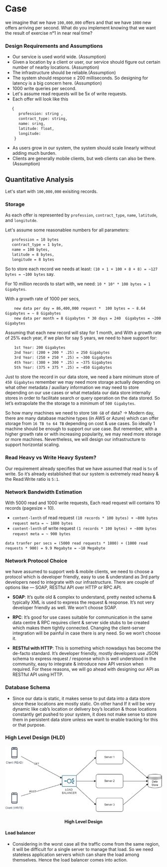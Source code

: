 <!--

-->

# Case

we imagine that we have `100,000,000` offers and that we have `1000` new offers arriving per second. What
do you implement knowing that we want the result of exercise n°1 in near real time?

### Design Requirements and Assumptions

- Our service is used world wide. (Assumption)
- Given a location by a client or user, our service should figure out certain number of nearby locations. (Assumption)
- The infrastructure should be reliable.(Assumption)
- The system should response ≤ 200 milliseconds. So designing for latency is a big concern here. (Assumption)
- 1000 write queries per second.
- Let's assume read requests will be 5x of write requests.
- Each offer will look like this

```
   {
      profession: string ,
      contract_type: string,
      name: sring,
      latitude: float,
      longitude:
    }
```

- As users grow in our system, the system should scale linearly without adding much burden.
- Clients are generally mobile clients, but web clients can also be there. (Assumption)

## Quantitative Analysis

Let's start with `100,000,000` exisiting records.

### Storage

As each offer is represented by `profession`, `contract_type`, `name`, `latitude`, and `longitutde`.

Let's assume some reasonablee numbers for all parameters:

```
   profession = 10 bytes
   contract_type = 1 byte,
   name = 100 bytes,
   latitude = 8 bytes,
   longitude = 8 bytes
```

So to store each record we needs at least: `(10 + 1 + 100 + 8 + 8) = ~127 bytes = ~100 bytes` say.

For 10 million records to start with, we need: `10 * 10⁶ * 100 bytes = 1 Gigabytes`.

With a growth rate of 1000 per secs,

```
    new data per day = 86,400,000 request *  100 bytes = ~ 8.64 Gigabytes = ~ 8 Gigabytes
    new data per month = 8 Gigabytes * 30 days = 240  Gigabytes = ~200 Gigabytes
```

Assuming that each new record will stay for 1 month, and With a growth rate of 25% each year, if we plan for say 5 years, we need to have support for:

```
    1st Year: 200 Gigabytes
    2nd Year: (200 + 200 * .25) = 250 Gigabytes
    3rd Year: (250 + 250 * .25) = ~300 Gigabytes
    4th Year: (300 + 300 * .25) = ~375 Gigabytes
    5th Year: (375 + 375 * .25) = ~450 Gigabytes
```

Just to store the record in our data store, we need a bare minimum store of `450 Gigabytes` remember we may need more storage actually depending on what other metadata / auxiliary information we may need to store depending on our use cases or what metadata our data store internally stores in order to facilitate search or query operation on the data stored. So let’s extrapolate the the storage to a minimum of `500 Gigabytes`.

So how many machines we need to store `500 GB` of data? -> Modern day, there are many database machine types (in AWS or Azure) which can offer storage from `16 TB to 64 TB` depending on cost & use cases. So ideally 1 machine should be enough to support our use case. But remember, with a higher growth rate or with increasing popularity, we may need more storage or more machines. Nevertheless, we will design our infrastructure to support horizontal scaling.

### Read Heavy vs Write Heavy System?

Our requirement already specifies that we have assumed that read is `5x` of write. So it’s already established that our system is extremely read heavy & the Read:Write ratio is `5:1`.

### Network Bandwidth Estimation

With 5000 read and 1000 write requests, Each read request will contains 10 records (pagesize = 10).

- `content-lenth` of read request `(10 records * 100 bytes) + ~800 bytes request meta = ~ 1800 bytes `
- `content-lenth` of write request `(1 records * 100 bytes) + ~800 bytes request meta = ~ 900 bytes `

```
data tranfer per secs = (5000 read requests * 1800) + (1000 read requests * 900) = 9.9 Megabyte = ~10 Megabyte
```

### Network Protocol Choice

we have assumed to support web & mobile clients, we need to choose a protocol which is developer friendly, easy to use & understand as 3rd party developers need to integrate with our infrastructure. There are couple of options like — SOAP, RESTful API over HTTP or RPC API.

- **SOAP**: It’s quite old & complex to understand, pretty nested schema & typically XML is used to express the request & response. It’s not very developer friendly as well. We won’t choose SOAP.

- **RPC**: It’s good for use cases suitable for communication in the same data centre & RPC requires client & server side stubs to be created which makes them tightly connected. Changing the client-server integration will be painful in case there is any need. So we won’t choose it.

- **RESTful with HTTP**: This is something which nowadays has become the de-facto standard. It’s developer friendly, mostly developers use JSON schema to express request / response which is well understood in the community, easy to integrate & introduce new API version when required. For these reasons, we will go ahead with designing our API as RESTful API using HTTP.

### Database Schema

- Since our data is static, it makes sense to put data into a data store since these locations are mostly static.
  On other hand If it will be very dynamic like cab’s location or delivery boy’s location & those locations constantly get pushed to your system, it does not make sense to store them in persistent data store unless we want to enable tracking for this or that purpose.

### High Level Design (HLD)

<p align="center">
  <img src="./images/hdl-1.png" label="High Level Design">
  <h4 align="center">High Level Design<h4>
</p>

#### Load balancer

- Considering in the worst case all the traffic come from the same region, it will be difficult for a single server to manage that load. So we need stateless application servers which can share the load among themselves. Hence the load balancer comes into action.
